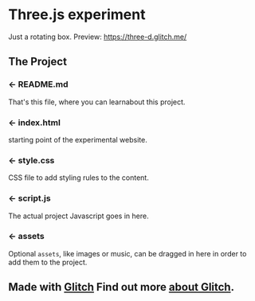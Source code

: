 Three.js experiment
=================

Just a rotating box. Preview: https://three-d.glitch.me/


The Project
------------

### ← README.md

That's this file, where you can learnabout this project.

### ← index.html

starting point of the experimental website. 

### ← style.css

CSS file to add styling rules to the content.

### ← script.js

The actual project Javascript goes in here.

### ← assets

Optional `assets`, like images or music, can be dragged in here in order to add them to the project.


Made with [Glitch](https://glitch.com/)
Find out more [about Glitch](https://glitch.com/about).
-------------------

